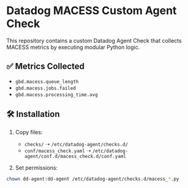 # Datadog MACESS Custom Agent Check

This repository contains a custom Datadog Agent Check that collects MACESS metrics by executing modular Python logic.

## ✅ Metrics Collected
- `gbd.macess.queue_length`
- `gbd.macess.jobs.failed`
- `gbd.macess.processing_time.avg`

## 🛠 Installation

1. Copy files:
   - `checks/` ➝ `/etc/datadog-agent/checks.d/`
   - `conf/macess_check.yaml` ➝ `/etc/datadog-agent/conf.d/macess_check.d/conf.yaml`

2. Set permissions:
```bash
chown dd-agent:dd-agent /etc/datadog-agent/checks.d/macess_*.py
